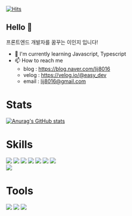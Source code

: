 [![Hits](https://hits.seeyoufarm.com/api/count/incr/badge.svg?url=https%3A%2F%2Fgithub.com%2Finjilee%2Fhit-counter)](https://hits.seeyoufarm.com)                    

## Hello 👋
<p>프론트엔드 개발자를 꿈꾸는 이인지 입니다!</p>

* 🌱 I'm currently learning Javascript, Typescript   
* 📫 How to reach me
  - blog : https://blog.naver.com/lij8016
  - velog : https://velog.io/@easy_dev
  - email : lij8016@gmail.com


# Stats
[![Anurag's GitHub stats](https://github-readme-stats.vercel.app/api?username=injilee&hide=stars&show_icons=true&theme=dark)](https://github.com/injilee/github-readme-stats)


# Skills
<img src="https://img.shields.io/badge/HTML5-E34F26?style=flat-square&logo=HTML5&logoColor=white"/> <img src="https://img.shields.io/badge/CSS3-1572B6?style=flat-square&logo=CSS3&logoColor=white"/> <img src="https://img.shields.io/badge/JavaScript-F7DF1E?style=flat-square&logo=JavaScript&logoColor=white"/> <img src="https://img.shields.io/badge/React-61DAFB?style=flat-square&logo=React&logoColor=white"/> <img src="https://img.shields.io/badge/Node.js-339933?style=flat-square&logo=Node.js&logoColor=white"/> <img src="https://img.shields.io/badge/postCSS-DD3A0A?style=flat-square&logo=postCSS&logoColor=white"/> <img src="https://img.shields.io/badge/styledComponents-DB7093?style=flat-square&logo=styledComponents&logoColor=white"/>
<br/>
<img src="https://img.shields.io/badge/Firebase-FFCA28?style=flat-square&logo=Firebase&logoColor=white"/>


# Tools
<img src="https://img.shields.io/badge/Github-181717?style=flat-square&logo=Github&logoColor=white"/> <img src="https://img.shields.io/badge/Git-F05032?style=flat-square&logo=Git&logoColor=white"/>  <img src="https://img.shields.io/badge/Notion-000000?style=flat-square&logo=Notion&logoColor=white"/>
<br/>
 
